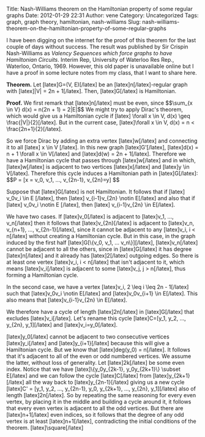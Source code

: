Title: Nash-Williams theorem on the Hamiltonian property of some regular graphs
Date: 2012-01-29 22:31
Author: vene
Category: Uncategorized
Tags: graph, graph theory, hamiltonian, nash-williams
Slug: nash-williams-theorem-on-the-hamiltonian-property-of-some-regular-graphs

I have been digging on the internet for the proof of this theorem for
the last couple of days without success. The result was published by Sir
Crispin Nash-Williams as *Valency Sequences which force graphs to have
Hamiltonian Circuits*. Interim Rep, University of Waterloo Res Rep.,
Waterloo, Ontario, 1969. However, this old paper is unavailable online
but I have a proof in some lecture notes from my class, that I want to
share here.

**Theorem.** Let [latex]G=(V, E)[/latex] be an [latex]n[/latex]-regular
graph with [latex]|V| = 2n + 1[/latex]. Then, [latex]G[/latex] is
Hamiltonian.

**Proof.** We first remark that [latex]n[/latex] must be even, since
\$\$\\sum\_{x \\in V} d(x) = n(2n + 1) = 2|E|\$\$ We might try to apply
Dirac's theorem, which would give us a Hamiltonian cycle if [latex]
\\forall x \\in V, d(x) \\geq \\frac{|V|}{2}[/latex]. But in the current
case, [latex]\\forall x \\in V, d(x) = n \< \\frac{2n+1}{2}[/latex].

So we force Dirac by adding an extra vertex [latex]w[/latex] and
connecting it to all [latex] x \\in V [/latex]. In this new graph
[latex]G'[/latex], [latex]d(x) = n + 1 \\forall x \\in V[/latex] and
[latex]d(w) = 2n + 1[/latex]. Therefore we have a Hamiltonian cycle that
passes through [latex]w[/latex] and in which, [latex]w[/latex] is
adjacent to two vertices [latex]x[/latex] and [latex]y \\in V[/latex].
Therefore this cycle induces a Hamiltonian path in [latex]G[/latex]:
\$\$P = [x = v\_0, v\_1, ..., v\_{2n-1}, v\_{2n}=y] \$\$

Suppose that [latex]G[/latex] is not Hamiltonian. It follows that if
[latex] v\_0v\_i \\in E [/latex], then [latex] v\_{i-1}v\_{2n} \\notin
E[/latex] and also that if [latex] v\_0v\_i \\notin E [/latex], then
[latex] v\_{i-1}v\_{2n} \\in E[/latex].

We have two cases. If [latex]v\_0[/latex] is adjacent to [latex]v\_1,
..., v\_n[/latex] then it follows that [latex]v\_{2n}[/latex] is
adjacent to [latex]v\_n, v\_{n+1}, ..., v\_{2n-1}[/latex], since it
cannot be adjacent to any [latex]v\_i, i \< n[/latex] without creating a
Hamiltonian cycle. But in this case, in the graph induced by the first
half [latex]G[\\{v\_0, v\_1, ... v\_n\\}][/latex], [latex]v\_n[/latex]
cannot be adjacent to all the others, since in [latex]G[/latex] it has
degree [latex]n[/latex] and it already has [latex]2[/latex] outgoing
edges. So there is at least one vertex [latex]v\_i, i \< n[/latex] that
isn't adjacent to it, which means [latex]v\_i[/latex] is adjacent to
some [latex]v\_j, j \> n[/latex], thus forming a Hamiltonian cycle.

In the second case, we have a vertex [latex]v\_i, 2 \\leq i \\leq 2n -
1[/latex] such that [latex]v\_0v\_i \\notin E[/latex] and
[latex]v\_0v\_{i+1} \\in E[/latex]. This also means that
[latex]v\_{i-1}v\_{2n} \\in E[/latex].

We therefore have a cycle of length [latex]2n[/latex] in
[latex]G[/latex] that excludes [latex]v\_i[/latex]. Let's rename this
cycle [latex]C=[y\_1, y\_2, ..., y\_{2n}, y\_1][/latex] and
[latex]v\_i=y\_0[/latex].

[latex]y\_0[/latex] cannot be adjacent to two consecutive vertices
[latex]y\_i[/latex] and [latex]y\_{i+1}[/latex] because this will give a
Hamiltonian cycle. But we know that [latex]deg(y\_0) = n[/latex]. It
follows that it's adjacent to all of the even or odd numbered vertices.
We assume the latter, without loss of generality. Let [latex]2k[/latex]
be some even index. Notice that we have [latex]\\{y\_0y\_{2k-1},
y\_0y\_{2k+1}\\} \\subset E[/latex] and we can follow the cycle
[latex]C[/latex] from [latex]y\_{2k+1}[/latex] all the way back to
[latex]y\_{2n-1}[/latex] giving us a new cycle [latex]C' = [y\_1, y\_2,
..., y\_{2n-1}, y\_0, y\_{2k+1}, ..., y\_{2n}, y\_1][/latex] also of
length [latex]2n[/latex]. So by repeating the same reasoning for every
even vertex, by placing it in the middle and building a cycle around it,
it follows that every even vertex is adjacent to all the odd vertices.
But there are [latex]n+1[/latex] even indices, so it follows that the
degree of any odd vertex is at least [latex]n+1[/latex], contradicting
the initial conditions of the theorem. [latex]\\square[/latex]
